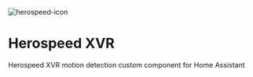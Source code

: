 
![herospeed-icon](https://github.com/user-attachments/assets/e13efbf1-65b2-430d-9e76-0beaf3d8a629)

# Herospeed XVR
Herospeed XVR motion detection custom component for Home Assistant
